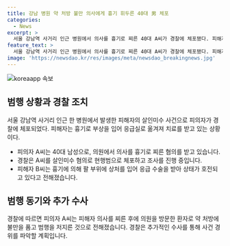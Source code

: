 ```yaml
---
title: 강남 병원 약 처방 불만 의사에게 흉기 휘두른 40대 男 체포
categories:
  - News
excerpt: >
  서울 강남역 사거리 인근 병원에서 의사를 흉기로 찌른 40대 A씨가 경찰에 체포됐다. 피해자는 상처를 입었지만 생명에 지장은 없는 것으로 전해졌으며, A씨는 약 처방에 불만을 품고 범행을 저지른 것으로 전해졌다. A씨는 현재 경찰 조사를 받고 있다.
feature_text: >
  서울 강남역 사거리 인근 병원에서 의사를 흉기로 찌른 40대 A씨가 경찰에 체포됐다. 피해자는 상처를 입었지만 생명에 지장은 없는 것으로 전해졌으며, A씨는 약 처방에 불만을 품고 범행을 저지른 것으로 전해졌다. A씨는 현재 경찰 조사를 받고 있다.
image: 'https://newsdao.kr/res/images/meta/newsdao_breakingnews.jpg'
---
```


<p><img src="https://newsdao.kr/res/images/meta/newsdao_breakingnews.jpg" alt="koreaapp 속보" /></p>

<h2 data-ke-size="size26">범행 상황과 경찰 조치</h2>

<p data-ke-size="size16">서울 강남역 사거리 인근 한 병원에서 발생한 피해자의 살인미수 사건으로 피의자가 경찰에 체포되었다. 피해자는 흉기로 부상을 입어 응급실로 옮겨져 치료를 받고 있는 상황이다.</p>

<ul>
  <li>피의자 A씨는 40대 남성으로, 의원에서 의사를 흉기로 찌른 혐의를 받고 있습니다.</li>
  <li>경찰은 A씨를 살인미수 혐의로 현행범으로 체포하고 조사를 진행 중입니다.</li>
  <li>피해자 B씨는 흉기에 의해 팔 부위에 상처를 입어 응급 수술을 받아 상태가 호전되고 있다고 전해졌습니다.</li>
</ul>

<h2 data-ke-size="size26">범행 동기와 추가 수사</h2>

<p data-ke-size="size16">경찰에 따르면 피의자 A씨는 피해자 의사를 찌른 후에 의원을 방문한 환자로 약 처방에 불만을 품고 범행을 저지른 것으로 전해졌습니다. 경찰은 추가적인 수사를 통해 사건 경위를 파악할 계획입니다.</p>

<p data-ke-size="size16">&nbsp;</p>

